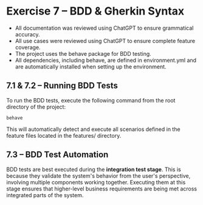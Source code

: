 # Exercise 7 – BDD & Gherkin Syntax

- All documentation was reviewed using ChatGPT to ensure grammatical accuracy.
- All use cases were reviewed using ChatGPT to ensure complete feature coverage.
- The project uses the behave package for BDD testing.
- All dependencies, including behave, are defined in environment.yml and are automatically installed when setting up the environment.

## 7.1 & 7.2 – Running BDD Tests

To run the BDD tests, execute the following command from the root directory of the project:
```
behave
```
This will automatically detect and execute all scenarios defined in the feature files located in the features/ directory.

## 7.3 – BDD Test Automation
BDD tests are best executed during the **integration test stage**. This is because they validate the system's behavior from the user's perspective, involving multiple components working together. Executing them at this stage ensures that higher-level business requirements are being met across integrated parts of the system.